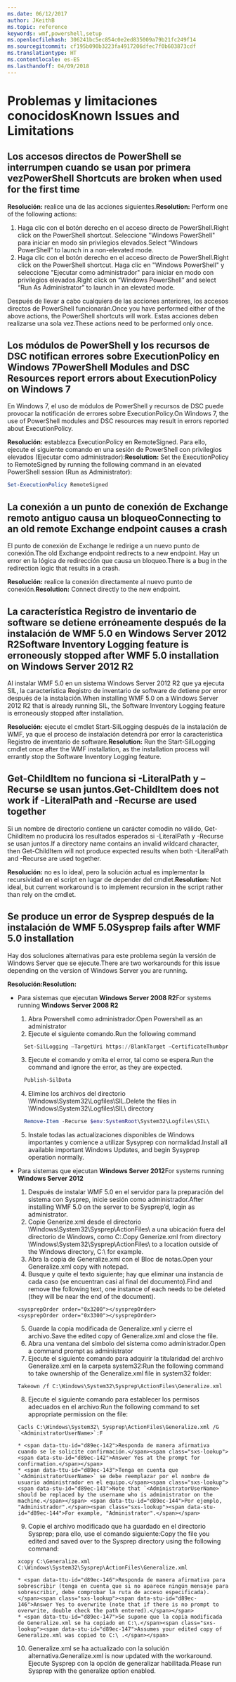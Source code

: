 ```yaml
---
ms.date: 06/12/2017
author: JKeithB
ms.topic: reference
keywords: wmf,powershell,setup
ms.openlocfilehash: 306241bc5ec854c0e2ed835009a79b21fc249f14
ms.sourcegitcommit: cf195b090b3223fa4917206dfec7f0b603873cdf
ms.translationtype: HT
ms.contentlocale: es-ES
ms.lasthandoff: 04/09/2018
---
```

# <a name="known-issues-and-limitations"></a><span data-ttu-id="d89ec-102">Problemas y limitaciones conocidos</span><span class="sxs-lookup"><span data-stu-id="d89ec-102">Known Issues and Limitations</span></span>

<a name="powershell-shortcuts-are-broken-when-used-for-the-first-time"></a><span data-ttu-id="d89ec-103">Los accesos directos de PowerShell se interrumpen cuando se usan por primera vez</span><span class="sxs-lookup"><span data-stu-id="d89ec-103">PowerShell Shortcuts are broken when used for the first time</span></span>
------------------------------------------------------------

<span data-ttu-id="d89ec-104">**Resolución:** realice una de las acciones siguientes.</span><span class="sxs-lookup"><span data-stu-id="d89ec-104">**Resolution:** Perform one of the following actions:</span></span>

1.  <span data-ttu-id="d89ec-105">Haga clic con el botón derecho en el acceso directo de PowerShell.</span><span class="sxs-lookup"><span data-stu-id="d89ec-105">Right click on the PowerShell shortcut.</span></span> <span data-ttu-id="d89ec-106">Seleccione "Windows PowerShell" para iniciar en modo sin privilegios elevados.</span><span class="sxs-lookup"><span data-stu-id="d89ec-106">Select “Windows PowerShell” to launch in a non-elevated mode.</span></span>
2.  <span data-ttu-id="d89ec-107">Haga clic con el botón derecho en el acceso directo de PowerShell.</span><span class="sxs-lookup"><span data-stu-id="d89ec-107">Right click on the PowerShell shortcut.</span></span> <span data-ttu-id="d89ec-108">Haga clic en "Windows PowerShell" y seleccione "Ejecutar como administrador" para iniciar en modo con privilegios elevados.</span><span class="sxs-lookup"><span data-stu-id="d89ec-108">Right click on “Windows PowerShell” and select “Run As Administrator” to launch in an elevated mode.</span></span>

<span data-ttu-id="d89ec-109">Después de llevar a cabo cualquiera de las acciones anteriores, los accesos directos de PowerShell funcionarán.</span><span class="sxs-lookup"><span data-stu-id="d89ec-109">Once you have performed either of the above actions, the PowerShell shortcuts will work.</span></span> <span data-ttu-id="d89ec-110">Estas acciones deben realizarse una sola vez.</span><span class="sxs-lookup"><span data-stu-id="d89ec-110">These actions need to be performed only once.</span></span>


<a name="powershell-modules-and-dsc-resources-report-errors-about-executionpolicy-on-windows-7"></a><span data-ttu-id="d89ec-111">Los módulos de PowerShell y los recursos de DSC notifican errores sobre ExecutionPolicy en Windows 7</span><span class="sxs-lookup"><span data-stu-id="d89ec-111">PowerShell Modules and DSC Resources report errors about ExecutionPolicy on Windows 7</span></span>
-------------------------------------------------------------------------------------
<span data-ttu-id="d89ec-112">En Windows 7, el uso de módulos de PowerShell y recursos de DSC puede provocar la notificación de errores sobre ExecutionPolicy.</span><span class="sxs-lookup"><span data-stu-id="d89ec-112">On Windows 7, the use of PowerShell modules and DSC resources may result in errors reported about ExecutionPolicy.</span></span>

<span data-ttu-id="d89ec-113">**Resolución:** establezca ExecutionPolicy en RemoteSigned. Para ello, ejecute el siguiente comando en una sesión de PowerShell con privilegios elevados (Ejecutar como administrador):</span><span class="sxs-lookup"><span data-stu-id="d89ec-113">**Resolution:** Set the ExecutionPolicy to RemoteSigned by running the following command in an elevated PowerShell session (Run as Administrator):</span></span>

```powershell
Set-ExecutionPolicy RemoteSigned
```

<a name="connecting-to-an-old-remote-exchange-endpoint-causes-a-crash"></a><span data-ttu-id="d89ec-114">La conexión a un punto de conexión de Exchange remoto antiguo causa un bloqueo</span><span class="sxs-lookup"><span data-stu-id="d89ec-114">Connecting to an old remote Exchange endpoint causes a crash</span></span>
------------------------------------------------------------

<span data-ttu-id="d89ec-115">El punto de conexión de Exchange le redirige a un nuevo punto de conexión.</span><span class="sxs-lookup"><span data-stu-id="d89ec-115">The old Exchange endpoint redirects to a new endpoint.</span></span> <span data-ttu-id="d89ec-116">Hay un error en la lógica de redirección que causa un bloqueo.</span><span class="sxs-lookup"><span data-stu-id="d89ec-116">There is a bug in the redirection logic that results in a crash.</span></span>

<span data-ttu-id="d89ec-117">**Resolución:** realice la conexión directamente al nuevo punto de conexión.</span><span class="sxs-lookup"><span data-stu-id="d89ec-117">**Resolution:** Connect directly to the new endpoint.</span></span>


<a name="software-inventory-logging-feature-is-erroneously-stopped-after-wmf-50-installation-on-windows-server-2012-r2"></a><span data-ttu-id="d89ec-118">La característica Registro de inventario de software se detiene erróneamente después de la instalación de WMF 5.0 en Windows Server 2012 R2</span><span class="sxs-lookup"><span data-stu-id="d89ec-118">Software Inventory Logging feature is erroneously stopped after WMF 5.0 installation on Windows Server 2012 R2</span></span>
-------------------------------------------------------------------------------------------------------------

<span data-ttu-id="d89ec-119">Al instalar WMF 5.0 en un sistema Windows Server 2012 R2 que ya ejecuta SIL, la característica Registro de inventario de software de detiene por error después de la instalación.</span><span class="sxs-lookup"><span data-stu-id="d89ec-119">When installing WMF 5.0 on a Windows Server 2012 R2 that is already running SIL, the Software Inventory Logging feature is erroneously stopped after installation.</span></span>

<span data-ttu-id="d89ec-120">**Resolución:** ejecute el cmdlet Start-SilLogging después de la instalación de WMF, ya que el proceso de instalación detendrá por error la característica Registro de inventario de software.</span><span class="sxs-lookup"><span data-stu-id="d89ec-120">**Resolution:** Run the Start-SilLogging cmdlet once after the WMF installation, as the installation process will errantly stop the Software Inventory Logging feature.</span></span>

<a name="get-childitem-does-not-work-if--literalpath-and--recurse-are-used-together"></a><span data-ttu-id="d89ec-121">Get-ChildItem no funciona si -LiteralPath y –Recurse se usan juntos.</span><span class="sxs-lookup"><span data-stu-id="d89ec-121">Get-ChildItem does not work if -LiteralPath and -Recurse are used together</span></span>
--------------------------------------------------------------------------

<span data-ttu-id="d89ec-122">Si un nombre de directorio contiene un carácter comodín no válido, Get-ChildItem no producirá los resultados esperados si -LiteralPath y -Recurse se usan juntos.</span><span class="sxs-lookup"><span data-stu-id="d89ec-122">If a directory name contains an invalid wildcard character, then Get-ChildItem will not produce expected results when both -LiteralPath and -Recurse are used together.</span></span>

<span data-ttu-id="d89ec-123">**Resolución:** no es lo ideal, pero la solución actual es implementar la recursividad en el script en lugar de depender del cmdlet.</span><span class="sxs-lookup"><span data-stu-id="d89ec-123">**Resolution:** Not ideal, but current workaround is to implement recursion in the script rather than rely on the cmdlet.</span></span>


<a name="sysprep-fails-after-wmf-50-installation"></a><span data-ttu-id="d89ec-124">Se produce un error de Sysprep después de la instalación de WMF 5.0</span><span class="sxs-lookup"><span data-stu-id="d89ec-124">Sysprep fails after WMF 5.0 installation</span></span>
----------------------------------------

<span data-ttu-id="d89ec-125">Hay dos soluciones alternativas para este problema según la versión de Windows Server que se ejecute.</span><span class="sxs-lookup"><span data-stu-id="d89ec-125">There are two workarounds for this issue depending on the version of Windows Server you are running.</span></span>

<span data-ttu-id="d89ec-126">**Resolución:**</span><span class="sxs-lookup"><span data-stu-id="d89ec-126">**Resolution:**</span></span>
- <span data-ttu-id="d89ec-127">Para sistemas que ejecutan **Windows Server 2008 R2**</span><span class="sxs-lookup"><span data-stu-id="d89ec-127">For systems running **Windows Server 2008 R2**</span></span>
  1. <span data-ttu-id="d89ec-128">Abra Powershell como administrador.</span><span class="sxs-lookup"><span data-stu-id="d89ec-128">Open Powershell as an administrator</span></span>
  2. <span data-ttu-id="d89ec-129">Ejecute el siguiente comando.</span><span class="sxs-lookup"><span data-stu-id="d89ec-129">Run the following command</span></span>

  ```powershell
    Set-SilLogging –TargetUri https://BlankTarget –CertificateThumbprint 0123456789
  ```
  3. <span data-ttu-id="d89ec-130">Ejecute el comando y omita el error, tal como se espera.</span><span class="sxs-lookup"><span data-stu-id="d89ec-130">Run the command and ignore the error, as they are expected.</span></span>

  ```powershell
    Publish-SilData
   ```
  4. <span data-ttu-id="d89ec-131">Elimine los archivos del directorio \Windows\System32\Logfiles\SIL\.</span><span class="sxs-lookup"><span data-stu-id="d89ec-131">Delete the files in  \Windows\System32\Logfiles\SIL\ directory</span></span>

  ```powershell
    Remove-Item -Recurse $env:SystemRoot\System32\Logfiles\SIL\
  ```
  5. <span data-ttu-id="d89ec-132">Instale todas las actualizaciones disponibles de Windows importantes y comience a utilizar Sysyprep con normalidad.</span><span class="sxs-lookup"><span data-stu-id="d89ec-132">Install all available important Windows Updates, and begin Sysyprep operation normally.</span></span>

- <span data-ttu-id="d89ec-133">Para sistemas que ejecutan **Windows Server 2012**</span><span class="sxs-lookup"><span data-stu-id="d89ec-133">For systems running **Windows Server 2012**</span></span>
  1.    <span data-ttu-id="d89ec-134">Después de instalar WMF 5.0 en el servidor para la preparación del sistema con Sysprep, inicie sesión como administrador.</span><span class="sxs-lookup"><span data-stu-id="d89ec-134">After installing WMF 5.0 on the server to be Sysprep’d, login as administrator.</span></span>
  2.    <span data-ttu-id="d89ec-135">Copie Generize.xml desde el directorio \Windows\System32\Sysprep\ActionFiles\ a una ubicación fuera del directorio de Windows, como C:\.</span><span class="sxs-lookup"><span data-stu-id="d89ec-135">Copy Generize.xml from directory \Windows\System32\Sysprep\ActionFiles\ to a location outside of the Windows directory, C:\ for example.</span></span>
  3.    <span data-ttu-id="d89ec-136">Abra la copia de Generalize.xml con el Bloc de notas.</span><span class="sxs-lookup"><span data-stu-id="d89ec-136">Open your Generalize.xml copy with notepad.</span></span>
  4.    <span data-ttu-id="d89ec-137">Busque y quite el texto siguiente; hay que eliminar una instancia de cada caso (se encuentran casi al final del documento).</span><span class="sxs-lookup"><span data-stu-id="d89ec-137">Find and remove the following text, one instance of each needs to be deleted (they will be near the end of the document).</span></span>

    ```
    <sysprepOrder order="0x3200"></sysprepOrder>
    <sysprepOrder order="0x3300"></sysprepOrder>
    ```

  5.    <span data-ttu-id="d89ec-138">Guarde la copia modificada de Generalize.xml y cierre el archivo.</span><span class="sxs-lookup"><span data-stu-id="d89ec-138">Save the edited copy of Generalize.xml and close the file.</span></span>
  6.    <span data-ttu-id="d89ec-139">Abra una ventana del símbolo del sistema como administrador.</span><span class="sxs-lookup"><span data-stu-id="d89ec-139">Open a command prompt as administrator</span></span>
  7.    <span data-ttu-id="d89ec-140">Ejecute el siguiente comando para adquirir la titularidad del archivo Generalize.xml en la carpeta system32:</span><span class="sxs-lookup"><span data-stu-id="d89ec-140">Run the following command to take ownership of the Generalize.xml file in system32 folder:</span></span>

    ```
    Takeown /f C:\Windows\System32\Sysprep\ActionFiles\Generalize.xml
    ```

  8.    <span data-ttu-id="d89ec-141">Ejecute el siguiente comando para establecer los permisos adecuados en el archivo:</span><span class="sxs-lookup"><span data-stu-id="d89ec-141">Run the following command to set appropriate permission on the file:</span></span>

    ```
    Cacls C:\Windows\System32\ Sysprep\ActionFiles\Generalize.xml /G `<AdministratorUserName>`:F
    ```
      * <span data-ttu-id="d89ec-142">Responda de manera afirmativa cuando se le solicite confirmación.</span><span class="sxs-lookup"><span data-stu-id="d89ec-142">Answer Yes at the prompt for confirmation.</span></span>
      * <span data-ttu-id="d89ec-143">Tenga en cuenta que `<AdministratorUserName>` se debe reemplazar por el nombre de usuario administrador en el equipo.</span><span class="sxs-lookup"><span data-stu-id="d89ec-143">Note that `<AdministratorUserName>` should be replaced by the username who is administrator on the machine.</span></span> <span data-ttu-id="d89ec-144">Por ejemplo, "Administrador".</span><span class="sxs-lookup"><span data-stu-id="d89ec-144">For example, "Administrator".</span></span>

  9.    <span data-ttu-id="d89ec-145">Copie el archivo modificado que ha guardado en el directorio Sysprep; para ello, use el comando siguiente:</span><span class="sxs-lookup"><span data-stu-id="d89ec-145">Copy the file you edited and saved over to the Sysprep directory using the following command:</span></span>

    ```
    xcopy C:\Generalize.xml C:\Windows\System32\Sysprep\ActionFiles\Generalize.xml
    ```
      * <span data-ttu-id="d89ec-146">Responda de manera afirmativa para sobrescribir (tenga en cuenta que si no aparece ningún mensaje para sobrescribir, debe comprobar la ruta de acceso especificada).</span><span class="sxs-lookup"><span data-stu-id="d89ec-146">Answer Yes to overwrite (note that if there is no prompt to overwrite, double check the path entered).</span></span>
      * <span data-ttu-id="d89ec-147">Se supone que la copia modificada de Generalize.xml se ha copiado en C:\.</span><span class="sxs-lookup"><span data-stu-id="d89ec-147">Assumes your edited copy of Generalize.xml was copied to C:\ .</span></span>

  10.   <span data-ttu-id="d89ec-148">Generalize.xml se ha actualizado con la solución alternativa.</span><span class="sxs-lookup"><span data-stu-id="d89ec-148">Generalize.xml is now updated with the workaround.</span></span> <span data-ttu-id="d89ec-149">Ejecute Sysprep con la opción de generalizar habilitada.</span><span class="sxs-lookup"><span data-stu-id="d89ec-149">Please run Sysprep with the generalize option enabled.</span></span>